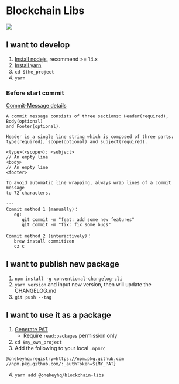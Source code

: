 # Blockchain Libs

![](https://github.com/OneKeyHQ/blockchain-libs/actions/workflows/test.yml/badge.svg)

## I want to develop

1. [Install nodejs](https://treehouse.github.io/installation-guides/mac/node-mac.html), recommend >= 14.x
2. [Install yarn](https://classic.yarnpkg.com/lang/en/docs/install/#mac-stable)
3. `cd $the_project`
4. `yarn`
<!-- 5. `yarn fix` before commit(deprecated) -->

### Before start commit

[Commit-Message details](https://github.com/conventional-changelog/commitlint)

```
A commit message consists of three sections: Header(required), Body(optional)
and Footer(optional).

Header is a single line string which is composed of three parts:
type(required), scope(optional) and subject(required).

<type>(<scope>): <subject>
// An empty line
<body>
// An empty line
<footer>

To avoid automatic line wrapping, always wrap lines of a commit message
to 72 characters.

---
Commit method 1 (manually)：
   eg:
      git commit -m "feat: add some new features"
      git commit -m "fix: fix some bugs"

Commit method 2 (interactively)：
   brew install commitizen
   cz c
```

## I want to publish new package

1. `npm install -g conventional-changelog-cli`
2. `yarn version` and input new version, then will update the CHANGELOG.md
3. `git push --tag`

## I want to use it as a package

1. [Generate PAT](https://docs.github.com/en/authentication/keeping-your-account-and-data-secure/creating-a-personal-access-token)
   - Require `read:packages` permission only
2. `cd $my_own_project`
3. Add the following to your local `.npmrc`

```
@onekeyhq:registry=https://npm.pkg.github.com
//npm.pkg.github.com/:_authToken=${MY_PAT}
```

4. `yarn add @onekeyhq/blockchain-libs`
